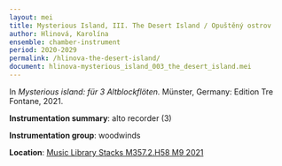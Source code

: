 ```yaml
---
layout: mei
title: Mysterious Island, III. The Desert Island / Opuštěný ostrov
author: Hlinová, Karolína
ensemble: chamber-instrument 
period: 2020-2029
permalink: /hlinova-the-desert-island/
document: hlinova-mysterious_island_003_the_desert_island.mei
---
```


In *Mysterious island: für 3 Altblockflöten.* Münster, Germany: Edition Tre Fontane, 2021.

**Instrumentation summary**: alto recorder (3) 

**Instrumentation group**: woodwinds

**Location**: <a href="https://tufts.primo.exlibrisgroup.com/permalink/01TUN_INST/1kc9gia/alma991018809058903851" target="_blank">Music Library Stacks M357.2.H58 M9 2021</a>